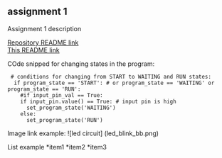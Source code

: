 ## assignment 1
Assignment 1 description

[Repository README link](../README.md)  
[This README link](README.md)  

COde snipped for changing states in the program:
```
 # conditions for changing from START to WAITING and RUN states:
  if program_state == 'START': # or program_state == 'WAITING' or program_state == 'RUN':
    #if input_pin_val == True:
    if input_pin.value() == True: # input pin is high
      set_program_state('WAITING')
    else:
      set_program_state('RUN')
```
Image link example:
![led circuit] (led_blink_bb.png)

List example
*item1
*item2
*item3

